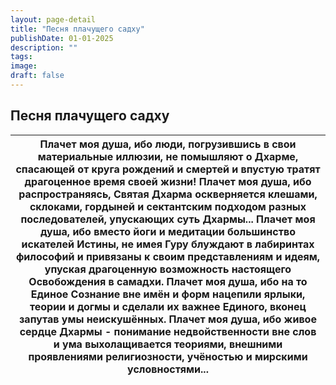 ```yaml
---
layout: page-detail
title: "Песня плачущего садху"
publishDate: 01-01-2025
description: ""
tags:
image:
draft: false
---
```


## Песня плачущего садху
| Плачет моя душа, ибо люди, погрузившись в свои материальные иллюзии, не помышляют о Дхарме, спасающей от круга рождений и смертей и впустую тратят драгоценное время своей жизни!  Плачет моя душа, ибо распространяясь, Святая Дхарма оскверняется клешами, склоками, гордыней и сектантским подходом разных последователей, упускающих суть Дхармы...  Плачет моя душа, ибо вместо йоги и медитации большинство искателей Истины, не имея Гуру блуждают в лабиринтах философий и привязаны к своим представлениям и идеям, упуская драгоценную возможность настоящего Освобождения в самадхи.  Плачет моя душа, ибо на то Единое Сознание вне имён и форм нацепили ярлыки, теории и догмы и сделали их важнее Единого, вконец запутав умы неискушённых.  Плачет моя душа, ибо живое сердце Дхармы - понимание недвойственности вне слов и ума выхолащивается теориями, внешними проявлениями религиозности, учёностью и мирскими условностями... |
| -------------------------------------------------------------------------------------------------------------------------------------------------------------------------------------------------------------------------------------------------------------------------------------------------------------------------------------------------------------------------------------------------------------------------------------------------------------------------------------------------------------------------------------------------------------------------------------------------------------------------------------------------------------------------------------------------------------------------------------------------------------------------------------------------------------------------------------------------------------------------------------------------------------------------------------------------- |
  
  

